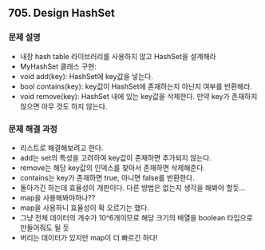 ## 705. Design HashSet
### 문제 설명
- 내장 hash table 라이브러리를 사용하지 않고 HashSet을 설계해라
- MyHashSet 클래스 구현:
- void add(key): HashSet에 key값을 넣는다.
- bool contains(key): key값이 HashSet에 존재하는지 아닌지 여부를 반환해라.
- void remove(key): HashSet 내에 있는 key값을 삭제한다. 만약 key가 존재하지 않으면 아무 것도 하지 않는다.
​
### 문제 해결 과정
- 리스트로 해결해보려고 한다.
- add는 set의 특성을 고려하여 key값이 존재하면 추가되지 않는다.
- remove는 해당 key값의 인덱스를 찾아서 존재하면 삭제해준다.
- contains는 key가 존재하면 true, 아니면 false를 반환한다.
- 돌아가긴 하는데 효율성이 개판이다. 다른 방법은 없는지 생각을 해봐야 할듯...
- map을 사용해봐야하나??
- map을 사용하니 효율성이 확 오르기는 했다.
- 그냥 전체 데이터의 개수가 10^6개이므로 해당 크기의 배열을 boolean 타입으로 만들어줘도 될 듯
- 버리는 데이터가 있지만 map이 더 빠르긴 하다!